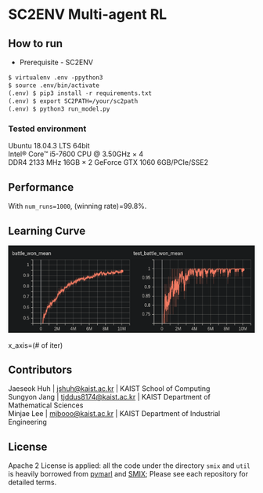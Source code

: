 # SC2ENV Multi-agent RL

## How to run
* Prerequisite - SC2ENV
```buildoutcfg
$ virtualenv .env -ppython3
$ source .env/bin/activate
(.env) $ pip3 install -r requirements.txt
(.env) $ export SC2PATH=/your/sc2path
(.env) $ python3 run_model.py 
```

### Tested environment
Ubuntu 18.04.3 LTS 64bit  
Intel® Core™ i5-7600 CPU @ 3.50GHz × 4  
DDR4 2133 MHz 16GB × 2
GeForce GTX 1060 6GB/PCIe/SSE2
 


## Performance
With `num_runs=1000`, (winning rate)=99.8%.

## Learning Curve 
![SMIX](img/learning_curve.png)  
  
x_axis=(# of iter)

## Contributors
Jaeseok Huh | jshuh@kaist.ac.kr | KAIST School of Computing  
Sungyon Jang | tjddus8174@kaist.ac.kr | KAIST Department of Mathematical Sciences  
Minjae Lee | mjbooo@kaist.ac.kr | KAIST Department of Industrial Engineering  


## License
Apache 2 License is applied: all the code under the directory `smix` and `util` is heavily borrowed from [pymarl](https://github.com/oxwhirl/pymarl) and [SMIX](https://github.com/chaovven/SMIX); Please see each repository for detailed terms.
 
 

